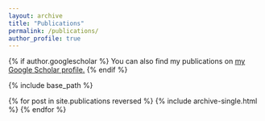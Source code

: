```yaml
---
layout: archive
title: "Publications"
permalink: /publications/
author_profile: true
---
```


{% if author.googlescholar %}
  You can also find my publications on <u><a href="https://scholar.google.com/citations?user=_YYwzhQAAAAJ&hl=en">my Google Scholar profile</a>.</u>
{% endif %}

{% include base_path %}

{% for post in site.publications reversed %}
  {% include archive-single.html %}
{% endfor %}
